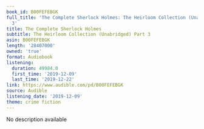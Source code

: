 ```yaml
---
book_id: B00FEFEBGK
full_title: 'The Complete Sherlock Holmes: The Heirloom Collection (Unabridged) Part
  3'
title: The Complete Sherlock Holmes
subtitle: The Heirloom Collection (Unabridged) Part 3
asin: B00FEFEBGK
length: '28407000'
owned: 'true'
format: Audiobook
listening:
  duration: 49984.0
  first_time: '2019-12-09'
  last_time: '2019-12-22'
link: https://www.audible.com/pd/B00FEFEBGK
source: Audible
listening_date: '2019-12-09'
theme: crime fiction
---
```

No description available























